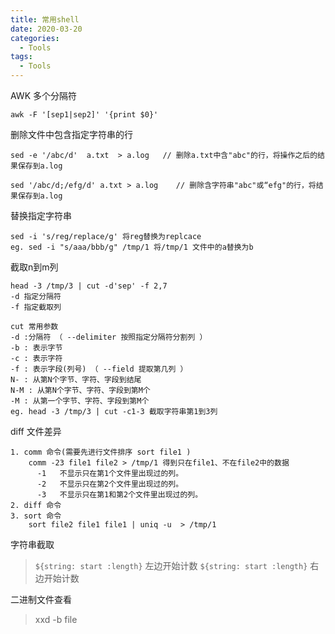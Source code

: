 ```yaml
---
title: 常用shell
date: 2020-03-20
categories:
  - Tools
tags:
  - Tools
---
```



AWK 多个分隔符

```
awk -F '[sep1|sep2]' '{print $0}'
```



删除文件中包含指定字符串的行

```
sed -e '/abc/d'  a.txt  > a.log   // 删除a.txt中含"abc"的行，将操作之后的结果保存到a.log

sed '/abc/d;/efg/d' a.txt > a.log    // 删除含字符串"abc"或“efg"的行，将结果保存到a.log

```



替换指定字符串

```
sed -i 's/reg/replace/g' 将reg替换为replcace
eg. sed -i "s/aaa/bbb/g" /tmp/1 将/tmp/1 文件中的a替换为b
```


截取n到m列

```
head -3 /tmp/3 | cut -d'sep' -f 2,7
-d 指定分隔符
-f 指定截取列

cut 常用参数
-d :分隔符 （ --delimiter 按照指定分隔符分割列 ）
-b : 表示字节
-c : 表示字符
-f : 表示字段(列号) （ --field 提取第几列 ）
N- : 从第N个字节、字符、字段到结尾
N-M : 从第N个字节、字符、字段到第M个
-M : 从第一个字节、字符、字段到第M个
eg. head -3 /tmp/3 | cut -c1-3 截取字符串第1到3列
```

diff 文件差异
```
1. comm 命令(需要先进行文件排序 sort file1 )
    comm -23 file1 file2 > /tmp/1 得到只在file1、不在file2中的数据
      -1   不显示只在第1个文件里出现过的列。
      -2   不显示只在第2个文件里出现过的列。
      -3   不显示只在第1和第2个文件里出现过的列。
2. diff 命令
3. sort 命令
    sort file2 file1 file1 | uniq -u  > /tmp/1
```

字符串截取
> `${string: start :length}` 左边开始计数
> `${string: start :length}` 右边开始计数


二进制文件查看
> xxd -b file
